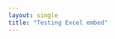 ```yaml
---
layout: single
title: "Testing Excel embed"
---
```


<div id="myExcelDiv" style="width: 402px; height: 346px"></div>
<script type="text/javascript" src="https://onedrive.live.com/embed?resid=6C685993F809A9F8%212757&authkey=%21AABR6KgqMF_ImYs&em=3&wdDivId=%22myExcelDiv%22&wdDownloadButton=1&wdAllowInteractivity=0&wdAllowTyping=1"></script>


<div id="myExcelDiv" style="width: 402px; height: 346px"></div>
<script type="text/javascript" src="https://ituint-my.sharepoint.com/personal/bastiaan_quast_itu_int/_layouts/15/Doc.aspx?sourcedoc={f119a90e-b054-4dd5-a7b1-514834b47c4a}&action=embedview"></script>



